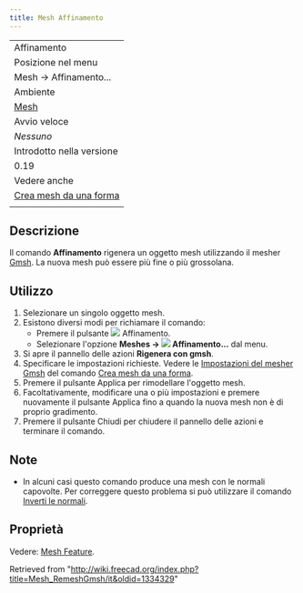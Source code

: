 ```yaml
---
title: Mesh Affinamento
---
```


|                                                                          |
| ------------------------------------------------------------------------ |
| Affinamento                                                              |
| Posizione nel menu                                                       |
| Mesh → Affinamento...                                                    |
| Ambiente                                                                 |
| [Mesh](/Mesh_Workbench/it "Mesh Workbench/it")                           |
| Avvio veloce                                                             |
| _Nessuno_                                                                |
| Introdotto nella versione                                                |
| 0.19                                                                     |
| Vedere anche                                                             |
| [Crea mesh da una forma](/Mesh_FromPartShape/it "Mesh FromPartShape/it") |
|                                                                          |

## Descrizione

Il comando **Affinamento** rigenera un oggetto mesh utilizzando il mesher [Gmsh](https://gmsh.info/). La nuova mesh può essere più fine o più grossolana.

## Utilizzo

1. Selezionare un singolo oggetto mesh.
2. Esistono diversi modi per richiamare il comando:
   - Premere il pulsante ![](/images/Mesh_RemeshGmsh.svg) Affinamento.
   - Selezionare l'opzione **Meshes → ![](/images/Mesh_RemeshGmsh.svg) Affinamento...** dal menu.
3. Si apre il pannello delle azioni **Rigenera con gmsh**.
4. Specificare le impostazioni richieste. Vedere le [Impostazioni del mesher Gmsh](/Mesh_FromPartShape/it#Mesher_Gmsh "Mesh FromPartShape/it") del comando [Crea mesh da una forma](/Mesh_FromPartShape/it "Mesh FromPartShape/it").
5. Premere il pulsante Applica per rimodellare l'oggetto mesh.
6. Facoltativamente, modificare una o più impostazioni e premere nuovamente il pulsante Applica fino a quando la nuova mesh non è di proprio gradimento.
7. Premere il pulsante Chiudi per chiudere il pannello delle azioni e terminare il comando.

## Note

- In alcuni casi questo comando produce una mesh con le normali capovolte. Per correggere questo problema si può utilizzare il comando [Inverti le normali](/Mesh_FlipNormals/it "Mesh FlipNormals/it").

## Proprietà

Vedere: [Mesh Feature](/Mesh_Feature/it "Mesh Feature/it").

Retrieved from "<http://wiki.freecad.org/index.php?title=Mesh_RemeshGmsh/it&oldid=1334329>"
